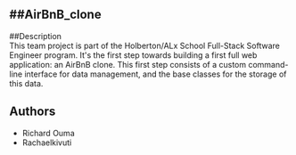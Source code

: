 ##AirBnB_clone
---
##Description
<br>
This team project is part of the Holberton/ALx  School Full-Stack Software Engineer program. It's the first step towards building a first full web application: an AirBnB clone. This first step consists of a custom command-line interface for data management, and the base classes for the storage of this data.
<br>

Authors
---
+ Richard Ouma
+ Rachaelkivuti

